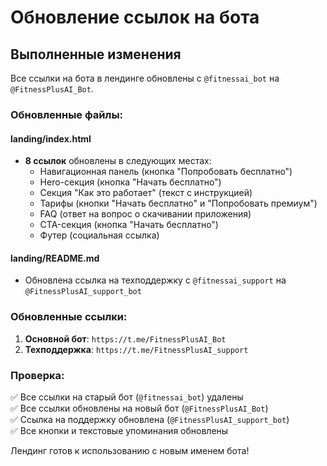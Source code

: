 # Обновление ссылок на бота

## Выполненные изменения

Все ссылки на бота в лендинге обновлены с `@fitnessai_bot` на `@FitnessPlusAI_Bot`.

### Обновленные файлы:

#### landing/index.html
- **8 ссылок** обновлены в следующих местах:
  - Навигационная панель (кнопка "Попробовать бесплатно")
  - Hero-секция (кнопка "Начать бесплатно")
  - Секция "Как это работает" (текст с инструкцией)
  - Тарифы (кнопки "Начать бесплатно" и "Попробовать премиум")
  - FAQ (ответ на вопрос о скачивании приложения)
  - CTA-секция (кнопка "Начать бесплатно")
  - Футер (социальная ссылка)

#### landing/README.md
- Обновлена ссылка на техподдержку с `@fitnessai_support` на `@FitnessPlusAI_support_bot`

### Обновленные ссылки:

1. **Основной бот**: `https://t.me/FitnessPlusAI_Bot`
2. **Техподдержка**: `https://t.me/FitnessPlusAI_support`

### Проверка:

✅ Все ссылки на старый бот (`@fitnessai_bot`) удалены  
✅ Все ссылки обновлены на новый бот (`@FitnessPlusAI_Bot`)  
✅ Ссылка на поддержку обновлена (`@FitnessPlusAI_support_bot`)  
✅ Все кнопки и текстовые упоминания обновлены  

Лендинг готов к использованию с новым именем бота!
